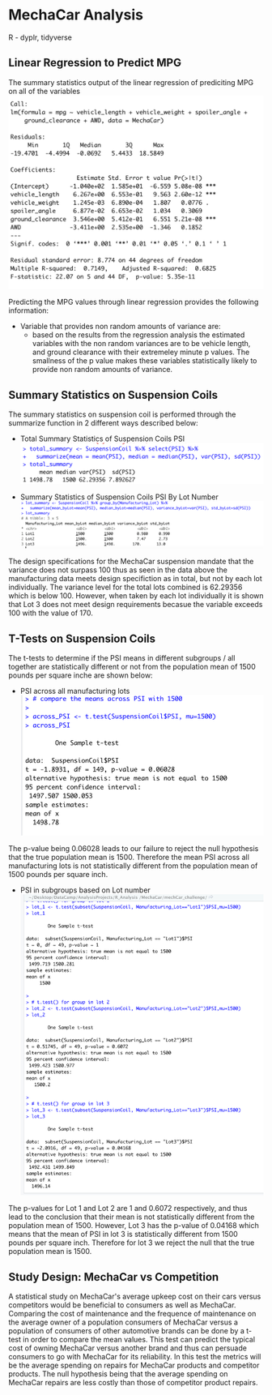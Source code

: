 # MechaCar Analysis
R - dyplr, tidyverse

## Linear Regression to Predict MPG 
The summary statistics output of the linear regression of prediciting MPG on all of the variables 
![Linear_Regression](Linear_Regression.png)

Predicting the MPG values through linear regression provides the following information:
  - Variable that provides non random amounts of variance are:
      - based on the results from the regression analysis the estimated variables with the 
      non random variances are to be vehicle length, and ground clearance with their    extremeley minute p values. The smallness of the p value makes these variables statistically likely to provide non random amounts of variance. 
     

## Summary Statistics on Suspension Coils 
The summary statistics on suspension coil is performed through the summarize function in 2 different ways described below:

  - Total Summary Statistics of Suspension Coils PSI
  ![totalSuspStats](totalSuspStats.png)
  
  - Summary Statistics of Suspension Coils PSI By Lot Number
  ![byLot](byLot.png)
  
  The design specifications for the MechaCar suspension mandate that the variance does not surpass 100 thus as seen in the data above the manufacturing data meets design specifiction as in total, but not by each lot individually. The variance level for the total lots combined is 62.29356 which is below 100. However, when taken by each lot individually it is shown that Lot 3 does not meet design requirements becasue the variable exceeds 100 with the value of 170. 
  
## T-Tests on Suspension Coils
The t-tests to determine if the PSI means in different subgroups / all together are statistically different or not from the population mean of 1500 pounds per square inche are shown below:

 - PSI across all manufacturing lots
 ![ttest](ttest.png)
 
 The p-value being 0.06028 leads to our failure to reject the null hypothesis that the true population mean is 1500. Therefore the mean PSI across all manufacturing lots is not statistically different from the population mean of 1500 pounds per square inch. 
 
 - PSI in subgroups based on Lot number
 ![Lot..tests](Lot..tests.png)
 
 The p-values for Lot 1 and Lot 2 are 1 and 0.6072 respectively, and thus lead to the conclusion that their mean is not statistically different from the population mean of 1500. However, Lot 3 has the p-value of 0.04168 which means that the mean of PSI in lot 3 is statistically different from 1500 pounds per square inch. Therefore for lot 3 we reject the null that the true population mean is 1500. 
 
 
 ## Study Design: MechaCar vs Competition
 
 A statistical study on MechaCar's average upkeep cost on their cars versus competitors would be beneficial to consumers as well as MechaCar. Comparing the cost of maintenance and the frequence of maintenance on the average owner of a population consumers of MechaCar versus a population of consumers of other automotive brands can be done by a t-test in order to compare the mean values. This test can predict the typical cost of owning MechaCar versus another brand and thus can persuade consumers to go with MechaCar for its reliability. 
In this test the metrics will be the average spending on repairs for MechaCar products and competitor products. The null hypothesis being that the average spending on MechaCar repairs are less costly than those of competitor product repairs. 
